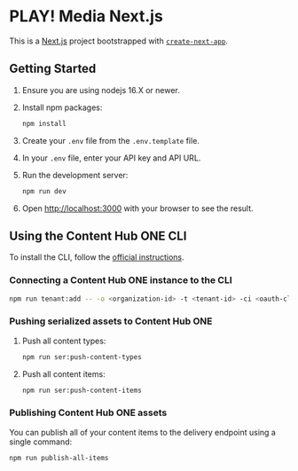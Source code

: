 # PLAY! Media Next.js

This is a [Next.js](https://nextjs.org/) project bootstrapped with [`create-next-app`](https://github.com/vercel/next.js/tree/canary/packages/create-next-app).

## Getting Started

1. Ensure you are using nodejs 16.X or newer.
1. Install npm packages:

   ```bash
   npm install
   ```

1. Create your `.env` file from the `.env.template` file.
1. In your `.env` file, enter your API key and API URL.
1. Run the development server:

   ```bash
   npm run dev
   ```

1. Open [http://localhost:3000](http://localhost:3000) with your browser to see the result.

## Using the Content Hub ONE CLI

To install the CLI, follow the [official instructions](https://doc.sitecore.com/ch-one/en/developers/content-hub-one/content-hub-one-cli--install-and-run-the-cli.html).

### Connecting a Content Hub ONE instance to the CLI

```bash
npm run tenant:add -- -o <organization-id> -t <tenant-id> -ci <oauth-client-id> -cs <oauth-client-secret>
```

### Pushing serialized assets to Content Hub ONE

1. Push all content types:

   ```bash
   npm run ser:push-content-types
   ```

1. Push all content items:

   ```bash
   npm run ser:push-content-items
   ```

### Publishing Content Hub ONE assets

You can publish all of your content items to the delivery endpoint using a single command:

```bash
npm run publish-all-items
```
